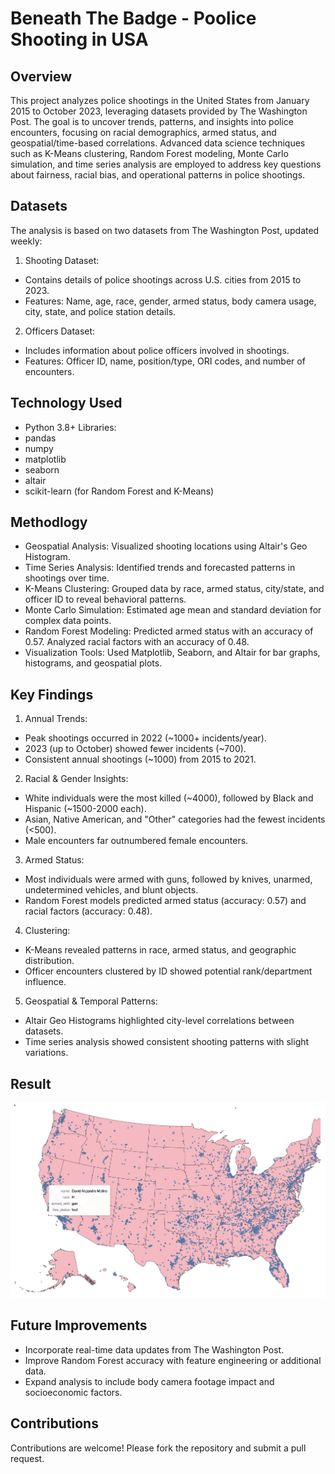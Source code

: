 # Beneath The Badge - Poolice Shooting in USA

## Overview
This project analyzes police shootings in the United States from January 2015 to October 2023, leveraging datasets provided by The Washington Post. The goal is to uncover trends, patterns, and insights into police encounters, focusing on racial demographics, armed status, and geospatial/time-based correlations. Advanced data science techniques such as K-Means clustering, Random Forest modeling, Monte Carlo simulation, and time series analysis are employed to address key questions about fairness, racial bias, and operational patterns in police shootings.

## Datasets
The analysis is based on two datasets from The Washington Post, updated weekly:
1. Shooting Dataset:
- Contains details of police shootings across U.S. cities from 2015 to 2023.
- Features: Name, age, race, gender, armed status, body camera usage, city, state, and police station details.

2. Officers Dataset:
- Includes information about police officers involved in shootings.
- Features: Officer ID, name, position/type, ORI codes, and number of encounters.

## Technology Used
- Python 3.8+
Libraries:
- pandas
- numpy
- matplotlib
- seaborn
- altair
- scikit-learn (for Random Forest and K-Means)

## Methodlogy
- Geospatial Analysis: Visualized shooting locations using Altair's Geo Histogram.
- Time Series Analysis: Identified trends and forecasted patterns in shootings over time.
- K-Means Clustering: Grouped data by race, armed status, city/state, and officer ID to reveal behavioral patterns.
- Monte Carlo Simulation: Estimated age mean and standard deviation for complex data points.
- Random Forest Modeling: Predicted armed status with an accuracy of 0.57. Analyzed racial factors with an accuracy of 0.48.
- Visualization Tools: Used Matplotlib, Seaborn, and Altair for bar graphs, histograms, and geospatial plots.

## Key Findings
1. Annual Trends:
- Peak shootings occurred in 2022 (~1000+ incidents/year).
- 2023 (up to October) showed fewer incidents (~700).
- Consistent annual shootings (~1000) from 2015 to 2021.
2. Racial & Gender Insights:
- White individuals were the most killed (~4000), followed by Black and Hispanic (~1500-2000 each).
- Asian, Native American, and "Other" categories had the fewest incidents (<500).
- Male encounters far outnumbered female encounters.
3. Armed Status:
- Most individuals were armed with guns, followed by knives, unarmed, undetermined vehicles, and blunt objects.
- Random Forest models predicted armed status (accuracy: 0.57) and racial factors (accuracy: 0.48).
4. Clustering:
- K-Means revealed patterns in race, armed status, and geographic distribution.
- Officer encounters clustered by ID showed potential rank/department influence.
5. Geospatial & Temporal Patterns:
- Altair Geo Histograms highlighted city-level correlations between datasets.
- Time series analysis showed consistent shooting patterns with slight variations.

## Result
![Demo Image](snippets/killed_info.png)

## Future Improvements
- Incorporate real-time data updates from The Washington Post.
- Improve Random Forest accuracy with feature engineering or additional data.
- Expand analysis to include body camera footage impact and socioeconomic factors.

## Contributions
Contributions are welcome! Please fork the repository and submit a pull request.
